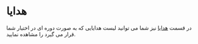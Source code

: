 # هدایا

در قسمت [هدایا](https://panel.virakcloud.com/accounting/gifts/list) نیز شما می توانید لیست هدایایی که به صورت دوره ای در اختیار شما قرار می گیرد را مشاهده نمایید.

<DarkModeImage
  dark-src="/images/guides/fa/dark/accounting/gifts.png"
  light-src="/images/guides/fa/light/accounting/gifts.png"
  alt="Gifts List"
/>
